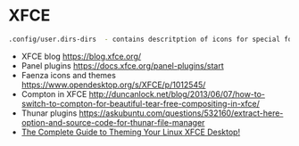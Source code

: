
# XFCE

```sh
.config/user.dirs-dirs  - contains descritption of icons for special folders
```

* XFCE blog <https://blog.xfce.org/>
* Panel plugins <https://docs.xfce.org/panel-plugins/start>
* Faenza icons and themes <https://www.opendesktop.org/s/XFCE/p/1012545/>
* Compton in XFCE <http://duncanlock.net/blog/2013/06/07/how-to-switch-to-compton-for-beautiful-tear-free-compositing-in-xfce/>
* Thunar plugins  <https://askubuntu.com/questions/532160/extract-here-option-and-source-code-for-thunar-file-manager>
* [The Complete Guide to Theming Your Linux XFCE Desktop!](https://www.youtube.com/watch?v=YnFK0GMByqw)
